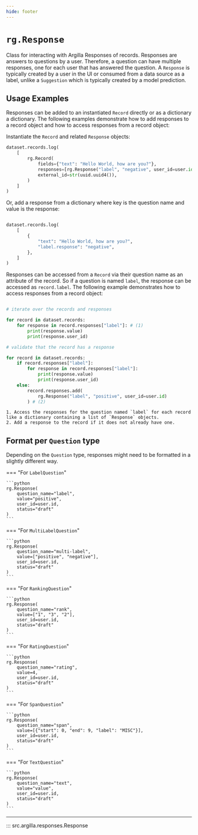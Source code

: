```yaml
---
hide: footer
---
```

# `rg.Response`

Class for interacting with Argilla Responses of records. Responses are answers to questions by a user. Therefore, a question can have multiple responses, one for each user that has answered the question. A `Response` is typically created by a user in the UI or consumed from a data source as a label, unlike a `Suggestion` which is typically created by a model prediction.

## Usage Examples

Responses can be added to an instantiated `Record` directly or as a dictionary a dictionary. The following examples demonstrate how to add responses to a record object and how to access responses from a record object:

Instantiate the `Record` and related `Response` objects:

```python
dataset.records.log(
    [
        rg.Record(
            fields={"text": "Hello World, how are you?"},
            responses=[rg.Response("label", "negative", user_id=user.id)],
            external_id=str(uuid.uuid4()),
        )
    ]
)
```

Or, add a response from a dictionary where key is the question name and value is the response:

```python

dataset.records.log(
    [
        {
            "text": "Hello World, how are you?",
            "label.response": "negative",
        },
    ]
)
```

Responses can be accessed from a `Record` via their question name as an attribute of the record. So if a question is named `label`, the response can be accessed as `record.label`. The following example demonstrates how to access responses from a record object:

```python

# iterate over the records and responses

for record in dataset.records:
    for response in record.responses["label"]: # (1)
        print(response.value)
        print(response.user_id)

# validate that the record has a response

for record in dataset.records:
    if record.responses["label"]:
        for response in record.responses["label"]:
            print(response.value)
            print(response.user_id)
    else:
        record.responses.add(
            rg.Response("label", "positive", user_id=user.id)
        ) # (2)

```
    1. Access the responses for the question named `label` for each record like a dictionary containing a list of `Response` objects.
    2. Add a response to the record if it does not already have one.

## Format per `Question` type

Depending on the `Question` type, responses might need to be formatted in a slightly different way.

=== "For `LabelQuestion`"

    ```python
    rg.Response(
        question_name="label",
        value="positive",
        user_id=user.id,
        status="draft"
    )
    ```

=== "For `MultiLabelQuestion`"

    ```python
    rg.Response(
        question_name="multi-label",
        value=["positive", "negative"],
        user_id=user.id,
        status="draft"
    )
    ```

=== "For `RankingQuestion`"

    ```python
    rg.Response(
        question_name="rank",
        value=["1", "3", "2"],
        user_id=user.id,
        status="draft"
    )
    ```

=== "For `RatingQuestion`"

    ```python
    rg.Response(
        question_name="rating",
        value=4,
        user_id=user.id,
        status="draft"
    )
    ```

=== "For `SpanQuestion`"

    ```python
    rg.Response(
        question_name="span",
        value=[{"start": 0, "end": 9, "label": "MISC"}],
        user_id=user.id,
        status="draft"
    )
    ```

=== "For `TextQuestion`"

    ```python
    rg.Response(
        question_name="text",
        value="value",
        user_id=user.id,
        status="draft"
    )
    ```

---

::: src.argilla.responses.Response


